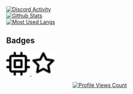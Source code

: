 <a href="https://canary.discord.com/users/440990343899643943">
  <img alt="Discord Activity" src="https://gt.bigdumb.gq/api/badge/440990343899643943?color1=202225&textcolor=dcddde&font=Whitney&gradient=false&borderradius=10&bordercolor=ebedef&borderwidth=5" />
</a>
<br>
<a href="https://github.com/botatooo">
  <img alt="Github Stats" src="https://github-readme-stats.vercel.app/api?username=botatooo&show_icons=true&count_private=true&include_all_commits=true&icon_color=677bc4&title_color=7289DA&text_color=dcddde&bg_color=202225" />
  <br>
  <img alt="Most Used Langs" src="https://github-readme-stats.vercel.app/api/top-langs?username=botatooo&layout=compact&title_color=ffffff&text_color=dcddde&bg_color=202225" />
</a>

## Badges

<a target="_blank" href="https://developer.github.com/program">
  <img alt="Developer Program" width="64" height="64" src="https://raw.githubusercontent.com/primer/octicons/master/icons/cpu-16.svg" />
</a>
<a target="_blank" href="https://docs.github.com/en/free-pro-team@latest/github/getting-started-with-github/githubs-products#github-pro">
  <img alt="Pro" width="64" height="64" src="https://raw.githubusercontent.com/primer/octicons/master/icons/star-16.svg" />
</a>
<!--
<a href="SITE" target="_blank">
  <img width="64" height="64" src="BADGE_ICON" />
</a>
-->
<br>
<a href="https://github.com/botatooo">
  <p align="center">
    <img alt="Profile Views Count" src="https://gpvc.arturio.dev/botatoo">
  </p>
</a>
